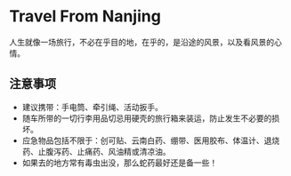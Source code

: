 # Travel From Nanjing

人生就像一场旅行，不必在乎目的地，在乎的，是沿途的风景，以及看风景的心情。


## 注意事项

- 建议携带：手电筒、牵引绳、活动扳手。
- 随车所带的一切行李用品切忌用硬壳的旅行箱来装运，防止发生不必要的损坏。
- 应急物品包括不限于：创可贴、云南白药、绷带、医用胶布、体温计、退烧药、止腹泻药、止痛药、风油精或清凉油。
- 如果去的地方常有毒虫出没，那么蛇药最好还是备一些！
